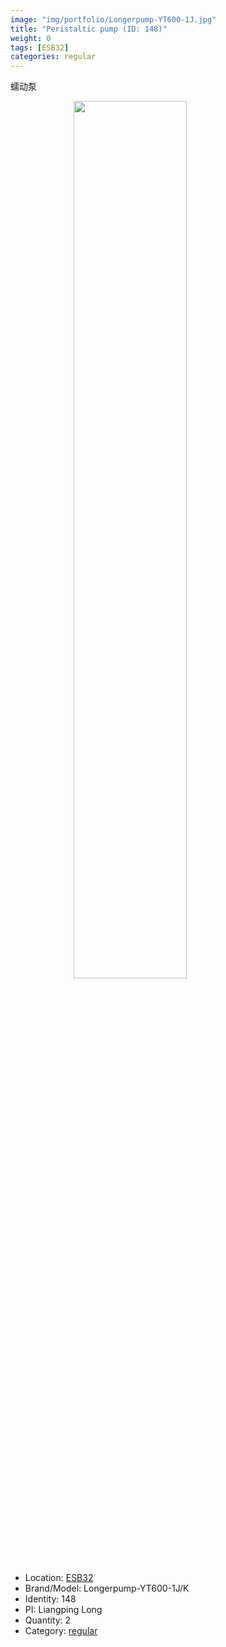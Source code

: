 ```yaml
---
image: "img/portfolio/Longerpump-YT600-1J.jpg"
title: "Peristaltic pump (ID: 148)"
weight: 0
tags: [ESB32]
categories: regular
---
```


蠕动泵

<!--more-->

<img src="../../img/portfolio/Longerpump-YT600-1J.jpg" width="60%" style="display: block; margin: auto;">

- Location: [ESB32](../../tags/esb32)
- Brand/Model: Longerpump-YT600-1J/K
- Identity: 148
- PI: Liangping Long
- Quantity: 2
- Category: [regular](../../categories/regular)






